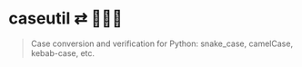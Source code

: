 # caseutil ⇄ 🐍🐫🍢
> Case conversion and verification for Python: snake_case, camelCase, kebab-case, etc.
